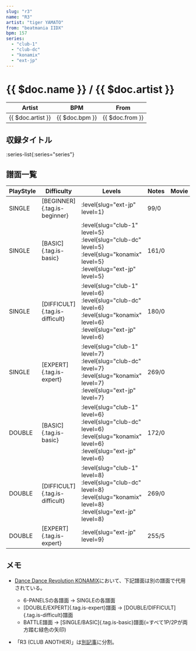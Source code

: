 ```yaml
---
slug: "r3"
name: "R3"
artist: "tiger YAMATO"
from: "beatmania IIDX"
bpm: 157
series:
  - "club-1"
  - "club-dc"
  - "konamix"
  - "ext-jp"
---
```


# {{ $doc.name }} / {{ $doc.artist }}

|Artist|BPM|From|
|------|---|----|
|{{ $doc.artist }}|{{ $doc.bpm }}|{{ $doc.from }}|

## 収録タイトル

:series-list{:series="series"}

## 譜面一覧

|PlayStyle|Difficulty|Levels|Notes|Movie|
|---------|----------|------|-----|-----|
|SINGLE|[BEGINNER]{.tag.is-beginner}|<div class="field is-grouped is-grouped-multiline"> :level{slug="ext-jp" level=1}</div>|99/0||
|SINGLE|[BASIC]{.tag.is-basic}|<div class="field is-grouped is-grouped-multiline"> :level{slug="club-1" level=5} :level{slug="club-dc" level=5} :level{slug="konamix" level=5} :level{slug="ext-jp" level=5}</div>|161/0||
|SINGLE|[DIFFICULT]{.tag.is-difficult}|<div class="field is-grouped is-grouped-multiline"> :level{slug="club-1" level=6} :level{slug="club-dc" level=6} :level{slug="konamix" level=6} :level{slug="ext-jp" level=6}</div>|180/0||
|SINGLE|[EXPERT]{.tag.is-expert}|<div class="field is-grouped is-grouped-multiline"> :level{slug="club-1" level=7} :level{slug="club-dc" level=7} :level{slug="konamix" level=7} :level{slug="ext-jp" level=7}</div>|269/0||
|DOUBLE|[BASIC]{.tag.is-basic}|<div class="field is-grouped is-grouped-multiline"> :level{slug="club-1" level=6} :level{slug="club-dc" level=6} :level{slug="konamix" level=6} :level{slug="ext-jp" level=6}</div>|172/0||
|DOUBLE|[DIFFICULT]{.tag.is-difficult}|<div class="field is-grouped is-grouped-multiline"> :level{slug="club-1" level=8} :level{slug="club-dc" level=8} :level{slug="konamix" level=8} :level{slug="ext-jp" level=8}</div>|269/0||
|DOUBLE|[EXPERT]{.tag.is-expert}|<div class="field is-grouped is-grouped-multiline"> :level{slug="ext-jp" level=9}</div>|255/5||

## メモ

- [Dance Dance Revolution KONAMIX](/series/konamix)において、下記譜面は別の譜面で代用されている。
  - 6-PANELSの各譜面 → SINGLEの各譜面
  - [DOUBLE/EXPERT]{.tag.is-expert}譜面 → [DOUBLE/DIFFICULT]{.tag.is-difficult}譜面
  - BATTLE譜面 → [SINGLE/BASIC]{.tag.is-basic}譜面(=すべて1P/2Pが両方踏む緑色の矢印)

- 「R3 (CLUB ANOTHER)」は[別記事](/songs/r3-another)に分割。
